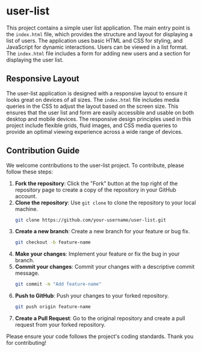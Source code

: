 # user-list

This project contains a simple user list application. The main entry point is the `index.html` file, which provides the structure and layout for displaying a list of users.
 The application uses basic HTML and CSS for styling, and JavaScript for dynamic interactions. Users can be viewed in a list format. The `index.html` file includes a form for adding new users and a section for displaying the user list.

## Responsive Layout

The user-list application is designed with a responsive layout to ensure it looks great on devices of all sizes. The `index.html` file includes media queries in the CSS to adjust the layout based on the screen size. This ensures that the user list and form are easily accessible and usable on both desktop and mobile devices. The responsive design principles used in this project include flexible grids, fluid images, and CSS media queries to provide an optimal viewing experience across a wide range of devices.

## Contribution Guide

We welcome contributions to the user-list project. To contribute, please follow these steps:

1. **Fork the repository**: Click the "Fork" button at the top right of the repository page to create a copy of the repository in your GitHub account.
2. **Clone the repository**: Use `git clone` to clone the repository to your local machine.
    ```sh
    git clone https://github.com/your-username/user-list.git
    ```
3. **Create a new branch**: Create a new branch for your feature or bug fix.
    ```sh
    git checkout -b feature-name
    ```
4. **Make your changes**: Implement your feature or fix the bug in your branch.
5. **Commit your changes**: Commit your changes with a descriptive commit message.
    ```sh
    git commit -m "Add feature-name"
    ```
6. **Push to GitHub**: Push your changes to your forked repository.
    ```sh
    git push origin feature-name
    ```
7. **Create a Pull Request**: Go to the original repository and create a pull request from your forked repository.

Please ensure your code follows the project's coding standards. Thank you for contributing!